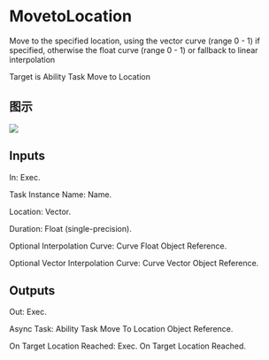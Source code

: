 # MovetoLocation

Move to the specified location, using the vector curve (range 0 - 1) if specified, otherwise the float curve (range 0 - 1) or fallback to linear interpolation

Target is Ability Task Move to Location

## 图示

![]($-20221218-17331092.png)

## Inputs

In: Exec.

Task Instance Name: Name.

Location: Vector.

Duration: Float (single-precision).

Optional Interpolation Curve: Curve Float Object Reference.

Optional Vector Interpolation Curve: Curve Vector Object Reference.  

## Outputs

Out: Exec.

Async Task: Ability Task Move To Location Object Reference.

On Target Location Reached: Exec. On Target Location Reached.

